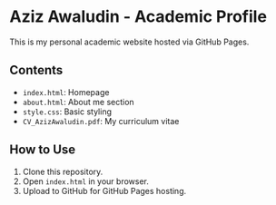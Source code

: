 
# Aziz Awaludin - Academic Profile

This is my personal academic website hosted via GitHub Pages.

## Contents

- `index.html`: Homepage
- `about.html`: About me section
- `style.css`: Basic styling
- `CV_AzizAwaludin.pdf`: My curriculum vitae

## How to Use

1. Clone this repository.
2. Open `index.html` in your browser.
3. Upload to GitHub for GitHub Pages hosting.
